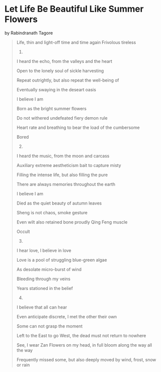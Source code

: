 # Let Life Be Beautiful Like Summer Flowers

by Rabindranath Tagore
> 
> Life, thin and light-off time and time again
> Frivolous tireless
> 
> 1.
> I heard the echo, from the valleys and the heart
> 
> Open to the lonely soul of sickle harvesting
> 
> Repeat outrightly, but also repeat the well-being of
> 
> Eventually swaying in the deseart oasis
> 
> I believe I am
> 
> Born as the bright summer flowers
> 
> Do not withered undefeated fiery demon rule
> 
> Heart rate and breathing to bear the load of the cumbersome
> 
> Bored
> 
> 2.
> I heard the music, from the moon and carcass
> 
> Auxiliary extreme aestheticism bait to capture misty
> 
> Filling the intense life, but also filling the pure
> 
> There are always memories throughout the earth
> 
> I believe I am
> 
> Died as the quiet beauty of autumn leaves
> 
> Sheng is not chaos, smoke gesture
> 
> Even wilt also retained bone proudly Qing Feng muscle
> 
> Occult
> 
> 3. 
> I hear love, I believe in love
> 
> Love is a pool of struggling blue-green algae
> 
> As desolate micro-burst of wind
>
> Bleeding through my veins
> 
> Years stationed in the belief
> 
> 4.
> I believe that all can hear
> 
> Even anticipate discrete, I met the other their own
> 
> Some can not grasp the moment
> 
> Left to the East to go West, the dead must not return to nowhere
> 
> See, I wear Zan Flowers on my head, in full bloom along the way all the way
> 
> Frequently missed some, but also deeply moved by wind, frost, snow or rain
